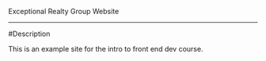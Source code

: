 Exceptional Realty Group Website
___

#Description

This is an example site for the intro to front end dev course.
